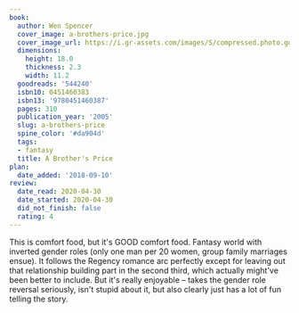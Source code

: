 ```yaml
---
book:
  author: Wen Spencer
  cover_image: a-brothers-price.jpg
  cover_image_url: https://i.gr-assets.com/images/S/compressed.photo.goodreads.com/books/1309211084l/544240._SY160_.jpg
  dimensions:
    height: 18.0
    thickness: 2.3
    width: 11.2
  goodreads: '544240'
  isbn10: 0451460383
  isbn13: '9780451460387'
  pages: 310
  publication_year: '2005'
  slug: a-brothers-price
  spine_color: '#da904d'
  tags:
  - fantasy
  title: A Brother's Price
plan:
  date_added: '2018-09-10'
review:
  date_read: 2020-04-30
  date_started: 2020-04-30
  did_not_finish: false
  rating: 4
---
```


This is comfort food, but it's GOOD comfort food. Fantasy world with inverted gender roles (only one man per 20 women, group family marriages ensue). It follows the Regency romance arc perfectly except for leaving out that relationship building part in the second third, which actually might've been better to include. But it's really enjoyable – takes the gender role reversal seriously, isn't stupid about it, but also clearly just has a lot of fun telling the story.
